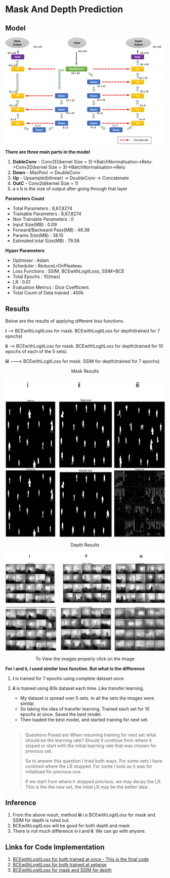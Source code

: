 # **Mask And Depth Prediction**


## **Model**

<p align="center"><img src = "https://github.com/Sushmitha-Katti/Monocular-Depth-Estimation-and-Segmentation/blob/master/Assets/Combined-Model.jpg"></p>

**There are three main parts in the model**
1. **DobleConv** - Conv2D(kernel Size = 3)->BatchNormalisation->Relu->Conv2D(kernel Size = 3)->BatchNormalisation->Relu
2. **Down** - MaxPool -> DoubleConv
3. **Up** - Upsample(bilinear) -> DoubleConv -> Concatenate
4. **OutC** - Conv2d(kernel Size = 1)
5. a x b is the size of output after going through that layer

**Parameters Count**
* Total Parameters : 8,67,8274
* Trainable Parameters : 8,67,8274
* Non Trainable Parameters : 0
* Input Size(MB) : 0.09
* Forward/Backward Pass(MB) : 46.38
* Params Size(MB) : 38.10
* Estimated total Size(MB) : 79.58

**Hyper Parameters** 
* Optimiser : Adam
* Scheduler : ReduceLrOnPleateau
* Loss Functions : SSIM, BCEwithLogitLoss, SSIM+BCE
* Total Epochs : 10(max)
* LR : 0.01
* Evaluation Metrics : Dice Coefficient.
* Total Count of Data trained : 400k

## **Results**

Below are the results of applying different loss functions. 

**i** --> BCEwithLogitLoss for mask. BCEwithLogitLoss for depth(trained for 7 epochs)

**ii** -->  BCEwithLogitLoss for mask. BCEwithLogitLoss for depth(trained for 10 epochs of each of the 5 sets)

**iii** ---> BCEwithLogitLoss for mask. SSIM for depth(trained for 7 epochs)

<p align = "center">Mask Results</p>

<p align = "center"><img height = "500" src = "https://github.com/Sushmitha-Katti/Monocular-Depth-Estimation-and-Segmentation/blob/master/Assets/combined-mask.jpg"</p>
  
 
  
<p align = "center">Depth Results</p>
<p align = "center"><img width = "845" src = "https://github.com/Sushmitha-Katti/Monocular-Depth-Estimation-and-Segmentation/blob/master/Assets/combined-depth.jpg"</p>
  <p align = "center">To View the images properly click on the image</p>


**For **i** and **ii**, I used similar loss function. But what is the difference**

1. **i** is trained for 7 epochs using complete dataset once.
2. **ii** is trained using 80k dataset each time. Like transfer learning. 
   * My dataset is spread over 5 sets. In all the sets the images were similar. 
   * So taking the idea of transfer learning. Trained each set for 10 epochs at once. Saved the best model.
   * Then loaded the best model, and started training for next set.
   <br/>
   
   > Questions Posed are
   When resuming training for next set what should be the learning rate? Should it continue from where it stoped or start with the initial learning rate that was chosen for previous set.
   >
   > So to answer this question I tried both ways. For some sets I have contined where the LR stopped. For some I took as it was for initialised for previous one.
   >
   >  If we start from where lr stopped previous, we may decay the LR. This is the the new set, the inital LR may be the better idea.


  
## **Inference**

1. From the above result, method **iii** i.e BCEwithLogitLoss for mask and SSIM for depth is ruled out.
2. BCEwithLogitLoss will be good for both depth and mask
3. There is not much difference in **i** and **ii**. We can go with anyone. 

## **Links for Code Implementation**
1. [BCEwithLogitLoss for both trained at once - This is the final code](https://github.com/Sushmitha-Katti/Monocular-Depth-Estimation-and-Segmentation/blob/master/Both_Mask_n_Depth/FinalCode.ipynb)
2. [BCEwithLogitLoss for both trained at setwise](https://github.com/Sushmitha-Katti/Monocular-Depth-Estimation-and-Segmentation/blob/master/Both_Mask_n_Depth/MODEST_BCELOSS.ipynb)
3. [BCEwithLogitLoss for mask and SSIM for depth](https://github.com/Sushmitha-Katti/Monocular-Depth-Estimation-and-Segmentation/blob/master/Both_Mask_n_Depth/Modest(SSIM%2CBCE).ipynb)



